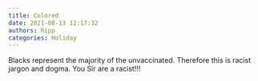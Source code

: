 ```yaml
---
title: Colored
date: 2021-08-13 12:17:32
authors: Ripp
categories: Holiday
---
```


 Blacks represent the majority of the unvaccinated.
Therefore this is racist jargon and dogma. You Sir are a racist!!!